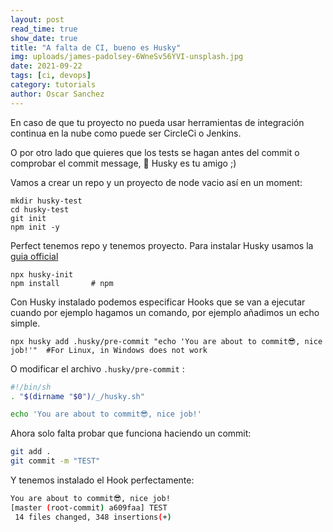 ```yaml
---
layout: post
read_time: true
show_date: true
title: "A falta de CI, bueno es Husky"
img: uploads/james-padolsey-6WneSv56YVI-unsplash.jpg
date: 2021-09-22
tags: [ci, devops]
category: tutorials
author: Oscar Sanchez
---
```

En caso de que tu proyecto no pueda usar herramientas de integración continua en la nube como puede ser CircleCi o Jenkins.

O por otro lado que quieres que los tests se hagan antes del commit o comprobar el commit message, 🐶 Husky es tu amigo ;)

Vamos a crear un repo y un proyecto de node vacio así en un moment:
```shell
mkdir husky-test
cd husky-test
git init
npm init -y
```
Perfect tenemos repo y tenemos proyecto.
Para instalar Husky usamos la [guia official](https://typicode.github.io/husky/#/)

```shell
npx husky-init
npm install       # npm
```
Con Husky instalado podemos especificar Hooks que se van a ejecutar cuando por ejemplo hagamos un comando, por ejemplo añadimos un echo simple.

```shell
npx husky add .husky/pre-commit "echo 'You are about to commit😎, nice job!'"  #For Linux, in Windows does not work
```

O modificar el archivo `.husky/pre-commit` :
```sh
#!/bin/sh
. "$(dirname "$0")/_/husky.sh"

echo 'You are about to commit😎, nice job!'
```
Ahora solo falta probar que funciona haciendo un commit:

```bash
git add .
git commit -m "TEST"
```
Y tenemos instalado el Hook perfectamente:

```bash
You are about to commit😎, nice job!
[master (root-commit) a609faa] TEST
 14 files changed, 348 insertions(+)
```
